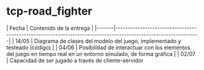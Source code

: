# tcp-road_fighter
| Fecha | Contenido de la entrega                                                                                        | |-------|----------------------------------------------------------------------------------------------------------------| | 14/05 | Diagrama de clases del modelo del juego, implementado y testeado (código)                                      | | 04/06 | Posibilidad de interactuar con los elementos del juego en tiempo real en un entorno simulado, de forma gráfica | | 02/07 | Capacidad de ser jugado a través de cliente-servidor
